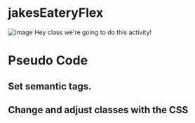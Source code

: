 # jakesEateryFlex

![image](https://user-images.githubusercontent.com/7440005/79818138-a9ef3200-834c-11ea-9ab1-3febfe99df21.png)
Hey class we're going to do this activity!

# Pseudo Code

## Set semantic tags.

## Change and adjust classes with the CSS

## 
